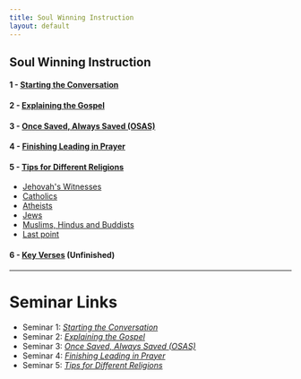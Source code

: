 ```yaml
---
title: Soul Winning Instruction
layout: default
---
```


## Soul Winning Instruction
#### 1 - [Starting the Conversation](/soulwinning/soulwinning-instruction/starting-the-conversation)
#### 2 - [Explaining the Gospel	](/soulwinning/soulwinning-instruction/explaining-the-gospel)
#### 3 - [Once Saved, Always Saved (OSAS)](/soulwinning/soulwinning-instruction/osas)
#### 4 - [Finishing Leading in Prayer](/soulwinning/soulwinning-instruction/lead-in-prayer)
#### 5 - [Tips for Different Religions](/soulwinning/soulwinning-instruction/religions)
   * [Jehovah's Witnesses](/soulwinning/soulwinning-instruction/religions#jehovahs-witnesses)
   * [Catholics](/soulwinning/soulwinning-instruction/religions#catholics)
   * [Atheists](/soulwinning/soulwinning-instruction/religions#atheists)
   * [Jews](/soulwinning/soulwinning-instruction/religions#jews)
   * [Muslims, Hindus and Buddists](soulwinning/soulwinning-instruction/religion#muslims-hindus-and-buddists)
   * [Last point](soulwinning/soulwinning-instruction/religion#last-point)

#### 6 - [Key Verses](/soulwinning/soulwinning-instruction/key-verses) (Unfinished)

---

# Seminar Links
*  Seminar 1: *[Starting the Conversation](https://www.youtube.com/watch?v=a2a0CmfBWRY&list=PLnnak9ni21Y9BMGOfr3XxAcGadBKC0lQj&index=2)*
* Seminar 2: *[Explaining the Gospel](https://www.youtube.com/watch?v=2Rf_Z1BeCcM&list=PLnnak9ni21Y9BMGOfr3XxAcGadBKC0lQj&index=3)*
* Seminar 3: *[Once Saved, Always Saved (OSAS)](https://www.youtube.com/watch?v=qWyLfuUkMBc&list=PLnnak9ni21Y9BMGOfr3XxAcGadBKC0lQj&index=5)*
* Seminar 4: *[Finishing Leading in Prayer](https://www.youtube.com/watch?v=lztNNIQ3eEc&list=PLnnak9ni21Y9BMGOfr3XxAcGadBKC0lQj&index=7)*
* Seminar 5: *[Tips for Different Religions](https://www.youtube.com/watch?v=S2mHrtu-DLs&list=PLnnak9ni21Y9BMGOfr3XxAcGadBKC0lQj&index=9)*
